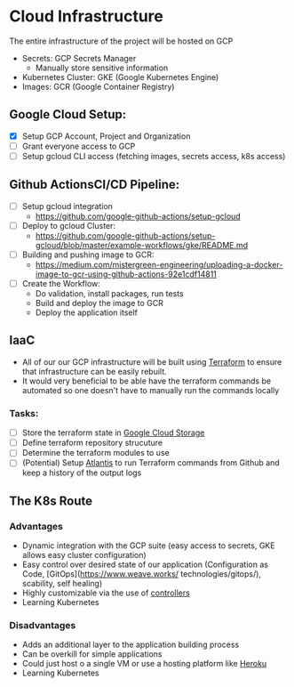 # Cloud Infrastructure

The entire infrastructure of the project will be hosted on GCP

- Secrets: GCP Secrets Manager
  - Manually store sensitive information
- Kubernetes Cluster: GKE (Google Kubernetes Engine)
- Images: GCR (Google Container Registry)

## Google Cloud Setup:

- [x] Setup GCP Account, Project and Organization
- [ ] Grant everyone access to GCP
- [ ] Setup gcloud CLI access (fetching images, secrets access, k8s access)

## Github ActionsCI/CD Pipeline:

- [ ] Setup gcloud integration
  - https://github.com/google-github-actions/setup-gcloud
- [ ] Deploy to gcloud Cluster:
  - https://github.com/google-github-actions/setup-gcloud/blob/master/example-workflows/gke/README.md
- [ ] Building and pushing image to GCR:
  - https://medium.com/mistergreen-engineering/uploading-a-docker-image-to-gcr-using-github-actions-92e1cdf14811
- [ ] Create the Workflow:
  - Do validation, install packages, run tests
  - Build and deploy the image to GCR
  - Deploy the application itself

## IaaC

- All of our our GCP infrastructure will be built using [Terraform](https://www.terraform.io/) to ensure that infrastructure can be easily rebuilt.
- It would very beneficial to be able have the terraform commands be automated so one doesn't have to manually run the commands locally

### Tasks:

- [ ] Store the terraform state in [Google Cloud Storage](https://cloud.google.com/storage)
- [ ] Define terraform repository strucuture
- [ ] Determine the terraform modules to use
- [ ] (Potential) Setup [Atlantis](https://www.runatlantis.io/) to run Terraform commands from Github and keep a history of the output logs

## The K8s Route

### Advantages

- Dynamic integration with the GCP suite (easy access to secrets, GKE allows easy cluster configuration)
- Easy control over desired state of our application (Configuration as Code, [GitOps](https://www.weave.works/
  technologies/gitops/), scability, self healing)
- Highly customizable via the use of [controllers](https://kubernetes.io/docs/concepts/architecture/controller/)
- Learning Kubernetes

### Disadvantages

- Adds an additional layer to the application building process
- Can be overkill for simple applications
- Could just host o a single VM or use a hosting platform like [Heroku](https://www.heroku.com/)
- Learning Kubernetes
